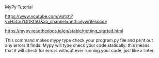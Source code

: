 
MyPy Tutorial

https://www.youtube.com/watch?v=H5CnZQDKfhU&ab_channel=anthonywritescode


https://mypy.readthedocs.io/en/stable/getting_started.html


This command makes mypy type check your program.py file and print out any errors it finds. 
Mypy will type check your code statically: this means that it will check for errors without ever running your code, 
just like a linter.










